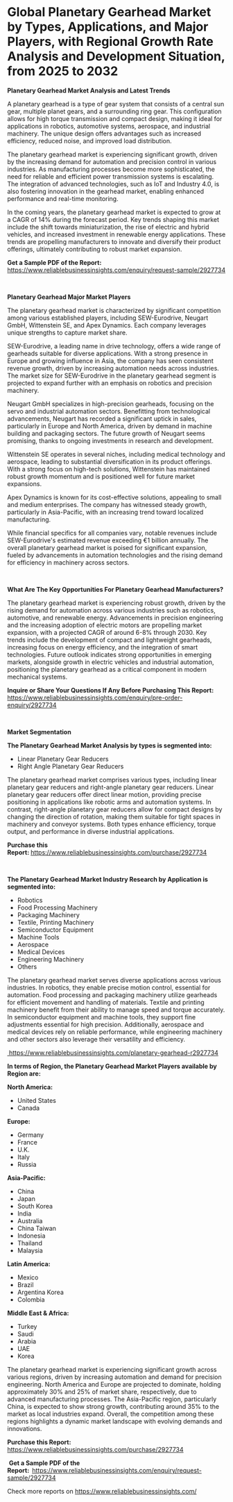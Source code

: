 <p><h1>Global Planetary Gearhead Market by Types, Applications, and Major Players, with Regional Growth Rate Analysis and Development Situation, from 2025 to 2032</h1></p><p><strong>Planetary Gearhead Market Analysis and Latest Trends</strong></p>
<p><p>A planetary gearhead is a type of gear system that consists of a central sun gear, multiple planet gears, and a surrounding ring gear. This configuration allows for high torque transmission and compact design, making it ideal for applications in robotics, automotive systems, aerospace, and industrial machinery. The unique design offers advantages such as increased efficiency, reduced noise, and improved load distribution.</p><p>The planetary gearhead market is experiencing significant growth, driven by the increasing demand for automation and precision control in various industries. As manufacturing processes become more sophisticated, the need for reliable and efficient power transmission systems is escalating. The integration of advanced technologies, such as IoT and Industry 4.0, is also fostering innovation in the gearhead market, enabling enhanced performance and real-time monitoring.</p><p>In the coming years, the planetary gearhead market is expected to grow at a CAGR of 14% during the forecast period. Key trends shaping this market include the shift towards miniaturization, the rise of electric and hybrid vehicles, and increased investment in renewable energy applications. These trends are propelling manufacturers to innovate and diversify their product offerings, ultimately contributing to robust market expansion.</p></p>
<p><strong>Get a Sample PDF of the Report:&nbsp;</strong> <a href="https://www.reliablebusinessinsights.com/enquiry/request-sample/2927734?utm_campaign=3326&utm_medium=2&utm_source=Github&utm_content=ia&utm_term=12032025&utm_id=planetary-gearhead">https://www.reliablebusinessinsights.com/enquiry/request-sample/2927734</a></p>
<p>&nbsp;</p>
<p><strong>Planetary Gearhead Major Market Players</strong></p>
<p><p>The planetary gearhead market is characterized by significant competition among various established players, including SEW-Eurodrive, Neugart GmbH, Wittenstein SE, and Apex Dynamics. Each company leverages unique strengths to capture market share.</p><p>SEW-Eurodrive, a leading name in drive technology, offers a wide range of gearheads suitable for diverse applications. With a strong presence in Europe and growing influence in Asia, the company has seen consistent revenue growth, driven by increasing automation needs across industries. The market size for SEW-Eurodrive in the planetary gearhead segment is projected to expand further with an emphasis on robotics and precision machinery.</p><p>Neugart GmbH specializes in high-precision gearheads, focusing on the servo and industrial automation sectors. Benefitting from technological advancements, Neugart has recorded a significant uptick in sales, particularly in Europe and North America, driven by demand in machine building and packaging sectors. The future growth of Neugart seems promising, thanks to ongoing investments in research and development.</p><p>Wittenstein SE operates in several niches, including medical technology and aerospace, leading to substantial diversification in its product offerings. With a strong focus on high-tech solutions, Wittenstein has maintained robust growth momentum and is positioned well for future market expansions.</p><p>Apex Dynamics is known for its cost-effective solutions, appealing to small and medium enterprises. The company has witnessed steady growth, particularly in Asia-Pacific, with an increasing trend toward localized manufacturing.</p><p>While financial specifics for all companies vary, notable revenues include SEW-Eurodrive's estimated revenue exceeding €1 billion annually. The overall planetary gearhead market is poised for significant expansion, fueled by advancements in automation technologies and the rising demand for efficiency in machinery across sectors.</p></p>
<p>&nbsp;</p>
<p><strong>What Are The Key Opportunities For Planetary Gearhead Manufacturers?</strong></p>
<p><p>The planetary gearhead market is experiencing robust growth, driven by the rising demand for automation across various industries such as robotics, automotive, and renewable energy. Advancements in precision engineering and the increasing adoption of electric motors are propelling market expansion, with a projected CAGR of around 6-8% through 2030. Key trends include the development of compact and lightweight gearheads, increasing focus on energy efficiency, and the integration of smart technologies. Future outlook indicates strong opportunities in emerging markets, alongside growth in electric vehicles and industrial automation, positioning the planetary gearhead as a critical component in modern mechanical systems.</p></p>
<p><strong>Inquire or Share Your Questions If Any Before Purchasing This Report:</strong> <a href="https://www.reliablebusinessinsights.com/enquiry/pre-order-enquiry/2927734?utm_campaign=3326&utm_medium=2&utm_source=Github&utm_content=ia&utm_term=12032025&utm_id=planetary-gearhead">https://www.reliablebusinessinsights.com/enquiry/pre-order-enquiry/2927734</a></p>
<p>&nbsp;</p>
<p><strong>Market Segmentation</strong></p>
<p><strong>The Planetary Gearhead Market Analysis by types is segmented into:</strong></p>
<p><ul><li>Linear Planetary Gear Reducers</li><li>Right Angle Planetary Gear Reducers</li></ul></p>
<p><p>The planetary gearhead market comprises various types, including linear planetary gear reducers and right-angle planetary gear reducers. Linear planetary gear reducers offer direct linear motion, providing precise positioning in applications like robotic arms and automation systems. In contrast, right-angle planetary gear reducers allow for compact designs by changing the direction of rotation, making them suitable for tight spaces in machinery and conveyor systems. Both types enhance efficiency, torque output, and performance in diverse industrial applications.</p></p>
<p><strong>Purchase this Report:&nbsp;</strong><a href="https://www.reliablebusinessinsights.com/purchase/2927734?utm_campaign=3326&utm_medium=2&utm_source=Github&utm_content=ia&utm_term=12032025&utm_id=planetary-gearhead">https://www.reliablebusinessinsights.com/purchase/2927734</a></p>
<p>&nbsp;</p>
<p><strong>The Planetary Gearhead Market Industry Research by Application is segmented into:</strong></p>
<p><ul><li>Robotics</li><li>Food Processing Machinery</li><li>Packaging Machinery</li><li>Textile, Printing Machinery</li><li>Semiconductor Equipment</li><li>Machine Tools</li><li>Aerospace</li><li>Medical Devices</li><li>Engineering Machinery</li><li>Others</li></ul></p>
<p><p>The planetary gearhead market serves diverse applications across various industries. In robotics, they enable precise motion control, essential for automation. Food processing and packaging machinery utilize gearheads for efficient movement and handling of materials. Textile and printing machinery benefit from their ability to manage speed and torque accurately. In semiconductor equipment and machine tools, they support fine adjustments essential for high precision. Additionally, aerospace and medical devices rely on reliable performance, while engineering machinery and other sectors also leverage their versatility and efficiency.</p></p>
<p><a href="https://www.reliablebusinessinsights.com/planetary-gearhead-r2927734?utm_campaign=3326&utm_medium=2&utm_source=Github&utm_content=ia&utm_term=12032025&utm_id=planetary-gearhead">&nbsp;https://www.reliablebusinessinsights.com/planetary-gearhead-r2927734</a></p>
<p><strong>In terms of Region, the Planetary Gearhead Market Players available by Region are:</strong></p>
<p>
    <p> <strong> North America: </strong>
        <ul>
            <li>United States</li>
            <li>Canada</li>
        </ul>
        </p> 
    <p> <strong> Europe: </strong>
        <ul>
            <li>Germany</li>
            <li>France</li>
            <li>U.K.</li>
            <li>Italy</li>
            <li>Russia</li>
        </ul>
        </p> 
    <p> <strong> Asia-Pacific: </strong>
        <ul>
            <li>China</li>
            <li>Japan</li>
            <li>South Korea</li>
            <li>India</li>
            <li>Australia</li>
            <li>China Taiwan</li>
            <li>Indonesia</li>
            <li>Thailand</li>
            <li>Malaysia</li>
        </ul>
        </p> 
    <p> <strong> Latin America: </strong>
        <ul>
            <li>Mexico</li>
            <li>Brazil</li>
            <li>Argentina Korea</li>
            <li>Colombia</li>
        </ul>
        </p> 
    <p> <strong> Middle East & Africa: </strong>
        <ul>
            <li>Turkey</li>
            <li>Saudi</li>
            <li>Arabia</li>
            <li>UAE</li>
            <li>Korea</li>
        </ul>
    </p>
    </p>
<p><p>The planetary gearhead market is experiencing significant growth across various regions, driven by increasing automation and demand for precision engineering. North America and Europe are projected to dominate, holding approximately 30% and 25% of market share, respectively, due to advanced manufacturing processes. The Asia-Pacific region, particularly China, is expected to show strong growth, contributing around 35% to the market as local industries expand. Overall, the competition among these regions highlights a dynamic market landscape with evolving demands and innovations.</p></p>
<p><strong>Purchase this Report: </strong><a href="https://www.reliablebusinessinsights.com/purchase/2927734?utm_campaign=3326&utm_medium=2&utm_source=Github&utm_content=ia&utm_term=12032025&utm_id=planetary-gearhead">https://www.reliablebusinessinsights.com/purchase/2927734</a></p>
<p>&nbsp;<strong>Get a Sample PDF of the Report:&nbsp;&nbsp;</strong><a href="https://www.reliablebusinessinsights.com/enquiry/request-sample/2927734?utm_campaign=3326&utm_medium=2&utm_source=Github&utm_content=ia&utm_term=12032025&utm_id=planetary-gearhead">https://www.reliablebusinessinsights.com/enquiry/request-sample/2927734</a></p>
<p><strong></strong></p>
<p>Check more reports on <a href="https://www.reliablebusinessinsights.com/?utm_campaign=3326&utm_medium=2&utm_source=Github&utm_content=ia&utm_term=12032025&utm_id=planetary-gearhead">https://www.reliablebusinessinsights.com/</a></p>